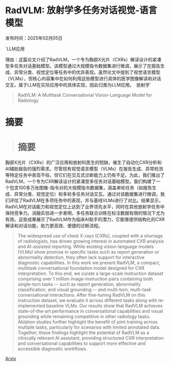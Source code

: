 # RadVLM: 放射学多任务对话视觉-语言模型

发布时间：2025年02月05日

`LLM应用

理由：这篇论文介绍了RadVLM，一个专为胸部X光片（CXRs）解读设计的紧凑型多任务对话基础模型。该模型通过大规模指令数据集进行微调，展示了在报告生成、异常分类、视觉定位等任务中的优异表现。虽然论文中提到了视觉语言模型（VLMs），但核心内容集中在如何利用这些模型进行具体的医学图像解读和对话交互，属于LLM在实际应用中的具体实现，因此归类为LLM应用。` `放射学`

> RadVLM: A Multitask Conversational Vision-Language Model for Radiology

# 摘要

> # 摘要
胸部X光片（CXRs）的广泛应用和放射科医生的短缺，催生了自动化CXR分析和AI辅助报告的强烈需求。尽管现有视觉语言模型（VLMs）在报告生成、异常检测等特定任务中表现不俗，但它们在交互式诊断能力上仍有不足。为此，我们推出了RadVLM，一个专为CXR解读设计的紧凑型多任务对话基础模型。我们构建了一个包含100多万张图像-指令对的大规模指令数据集，涵盖单轮任务（如报告生成、异常分类、视觉定位）和多轮多任务对话交互。通过对该数据集进行微调，我们评估了RadVLM在多项任务中的表现，并与基线VLMs进行了对比。结果显示，RadVLM在对话能力和视觉定位上达到了业界领先水平，同时在其他放射学任务中保持竞争力。消融实验进一步表明，多任务联合训练在标注数据有限的情况下尤为有效。这些成果展示了RadVLM作为临床AI助手的潜力，它能够提供结构化的CXR解读和对话功能，助力更高效、便捷的诊断流程。

> The widespread use of chest X-rays (CXRs), coupled with a shortage of radiologists, has driven growing interest in automated CXR analysis and AI-assisted reporting. While existing vision-language models (VLMs) show promise in specific tasks such as report generation or abnormality detection, they often lack support for interactive diagnostic capabilities. In this work we present RadVLM, a compact, multitask conversational foundation model designed for CXR interpretation. To this end, we curate a large-scale instruction dataset comprising over 1 million image-instruction pairs containing both single-turn tasks -- such as report generation, abnormality classification, and visual grounding -- and multi-turn, multi-task conversational interactions. After fine-tuning RadVLM on this instruction dataset, we evaluate it across different tasks along with re-implemented baseline VLMs. Our results show that RadVLM achieves state-of-the-art performance in conversational capabilities and visual grounding while remaining competitive in other radiology tasks. Ablation studies further highlight the benefit of joint training across multiple tasks, particularly for scenarios with limited annotated data. Together, these findings highlight the potential of RadVLM as a clinically relevant AI assistant, providing structured CXR interpretation and conversational capabilities to support more effective and accessible diagnostic workflows.

[Arxiv](https://arxiv.org/abs/2502.03333)